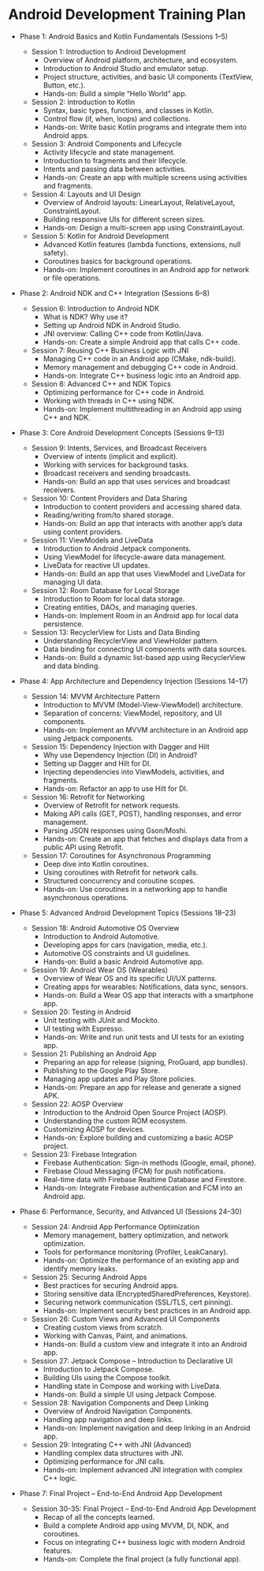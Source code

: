# Android Development Training Plan

- Phase 1: Android Basics and Kotlin Fundamentals (Sessions 1–5)
  - Session 1: Introduction to Android Development
    - Overview of Android platform, architecture, and ecosystem.
    - Introduction to Android Studio and emulator setup.
    - Project structure, activities, and basic UI components (TextView, Button, etc.).
    - Hands-on: Build a simple “Hello World” app.
  - Session 2: Introduction to Kotlin
    - Syntax, basic types, functions, and classes in Kotlin.
    - Control flow (if, when, loops) and collections.
    - Hands-on: Write basic Kotlin programs and integrate them into Android apps.
  - Session 3: Android Components and Lifecycle
    - Activity lifecycle and state management.
    - Introduction to fragments and their lifecycle.
    - Intents and passing data between activities.
    - Hands-on: Create an app with multiple screens using activities and fragments.
  - Session 4: Layouts and UI Design
    - Overview of Android layouts: LinearLayout, RelativeLayout, ConstraintLayout.
    - Building responsive UIs for different screen sizes.
    - Hands-on: Design a multi-screen app using ConstraintLayout.
  - Session 5: Kotlin for Android Development
    - Advanced Kotlin features (lambda functions, extensions, null safety).
    - Coroutines basics for background operations.
    - Hands-on: Implement coroutines in an Android app for network or file operations.

- Phase 2: Android NDK and C++ Integration (Sessions 6–8)
  - Session 6: Introduction to Android NDK
    - What is NDK? Why use it?
    - Setting up Android NDK in Android Studio.
    - JNI overview: Calling C++ code from Kotlin/Java.
    - Hands-on: Create a simple Android app that calls C++ code.
  - Session 7: Reusing C++ Business Logic with JNI
    - Managing C++ code in an Android app (CMake, ndk-build).
    - Memory management and debugging C++ code in Android.
    - Hands-on: Integrate C++ business logic into an Android app.
  - Session 8: Advanced C++ and NDK Topics
    - Optimizing performance for C++ code in Android.
    - Working with threads in C++ using NDK.
    - Hands-on: Implement multithreading in an Android app using C++ and NDK.

- Phase 3: Core Android Development Concepts (Sessions 9–13)
  - Session 9: Intents, Services, and Broadcast Receivers
    - Overview of intents (implicit and explicit).
    - Working with services for background tasks.
    - Broadcast receivers and sending broadcasts.
    - Hands-on: Build an app that uses services and broadcast receivers.
  - Session 10: Content Providers and Data Sharing
    - Introduction to content providers and accessing shared data.
    - Reading/writing from/to shared storage.
    - Hands-on: Build an app that interacts with another app’s data using content providers.
  - Session 11: ViewModels and LiveData
    - Introduction to Android Jetpack components.
    - Using ViewModel for lifecycle-aware data management.
    - LiveData for reactive UI updates.
    - Hands-on: Build an app that uses ViewModel and LiveData for managing UI data.
  - Session 12: Room Database for Local Storage
    - Introduction to Room for local data storage.
    - Creating entities, DAOs, and managing queries.
    - Hands-on: Implement Room in an Android app for local data persistence.
  - Session 13: RecyclerView for Lists and Data Binding
    - Understanding RecyclerView and ViewHolder pattern.
    - Data binding for connecting UI components with data sources.
    - Hands-on: Build a dynamic list-based app using RecyclerView and data binding.
- Phase 4: App Architecture and Dependency Injection (Sessions 14–17)
  - Session 14: MVVM Architecture Pattern
    - Introduction to MVVM (Model-View-ViewModel) architecture.
    - Separation of concerns: ViewModel, repository, and UI components.
    - Hands-on: Implement an MVVM architecture in an Android app using Jetpack components.
  - Session 15: Dependency Injection with Dagger and Hilt
    - Why use Dependency Injection (DI) in Android?
    - Setting up Dagger and Hilt for DI.
    - Injecting dependencies into ViewModels, activities, and fragments.
    - Hands-on: Refactor an app to use Hilt for DI.
  - Session 16: Retrofit for Networking
    - Overview of Retrofit for network requests.
    - Making API calls (GET, POST), handling responses, and error management.
    - Parsing JSON responses using Gson/Moshi.
    - Hands-on: Create an app that fetches and displays data from a public API using Retrofit.
  - Session 17: Coroutines for Asynchronous Programming
    - Deep dive into Kotlin coroutines.
    - Using coroutines with Retrofit for network calls.
    - Structured concurrency and coroutine scopes.
    - Hands-on: Use coroutines in a networking app to handle asynchronous operations.

- Phase 5: Advanced Android Development Topics (Sessions 18–23)
  - Session 18: Android Automotive OS Overview
    - Introduction to Android Automotive.
    - Developing apps for cars (navigation, media, etc.).
    - Automotive OS constraints and UI guidelines.
    - Hands-on: Build a basic Android Automotive app.
  - Session 19: Android Wear OS (Wearables)
    - Overview of Wear OS and its specific UI/UX patterns.
    - Creating apps for wearables: Notifications, data sync, sensors.
    - Hands-on: Build a Wear OS app that interacts with a smartphone app.
  - Session 20: Testing in Android
    - Unit testing with JUnit and Mockito.
    - UI testing with Espresso.
    - Hands-on: Write and run unit tests and UI tests for an existing app.
  - Session 21: Publishing an Android App
    - Preparing an app for release (signing, ProGuard, app bundles).
    - Publishing to the Google Play Store.
    - Managing app updates and Play Store policies.
    - Hands-on: Prepare an app for release and generate a signed APK.
  - Session 22: AOSP Overview
    - Introduction to the Android Open Source Project (AOSP).
    - Understanding the custom ROM ecosystem.
    - Customizing AOSP for devices.
    - Hands-on: Explore building and customizing a basic AOSP project.
  - Session 23: Firebase Integration
    - Firebase Authentication: Sign-in methods (Google, email, phone).
    - Firebase Cloud Messaging (FCM) for push notifications.
    - Real-time data with Firebase Realtime Database and Firestore.
    - Hands-on: Integrate Firebase authentication and FCM into an Android app.

- Phase 6: Performance, Security, and Advanced UI (Sessions 24–30)
  - Session 24: Android App Performance Optimization
    - Memory management, battery optimization, and network optimization.
    - Tools for performance monitoring (Profiler, LeakCanary).
    - Hands-on: Optimize the performance of an existing app and identify memory leaks.
  - Session 25: Securing Android Apps
    - Best practices for securing Android apps.
    - Storing sensitive data (EncryptedSharedPreferences, Keystore).
    - Securing network communication (SSL/TLS, cert pinning).
    - Hands-on: Implement security best practices in an Android app.
  - Session 26: Custom Views and Advanced UI Components
    - Creating custom views from scratch.
    - Working with Canvas, Paint, and animations.
    - Hands-on: Build a custom view and integrate it into an Android app.
  - Session 27: Jetpack Compose – Introduction to Declarative UI
    - Introduction to Jetpack Compose.
    - Building UIs using the Compose toolkit.
    - Handling state in Compose and working with LiveData.
    - Hands-on: Build a simple UI using Jetpack Compose.
  - Session 28: Navigation Components and Deep Linking
    - Overview of Android Navigation Components.
    - Handling app navigation and deep links.
    - Hands-on: Implement navigation and deep linking in an Android app.
  - Session 29: Integrating C++ with JNI (Advanced)
    - Handling complex data structures with JNI.
    - Optimizing performance for JNI calls.
    - Hands-on: Implement advanced JNI integration with complex C++ logic.

- Phase 7: Final Project – End-to-End Android App Development
  - Session 30-35: Final Project – End-to-End Android App Development
    - Recap of all the concepts learned.
    - Build a complete Android app using MVVM, DI, NDK, and coroutines.
    - Focus on integrating C++ business logic with modern Android features.
    - Hands-on: Complete the final project (a fully functional app).
